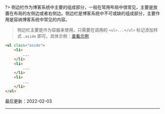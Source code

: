 ?> 侧边栏作为博客系统中主要的组成部分，一般在常用布局中很常见，主要是放置在布局的左侧边或者右侧边。侧边栏是博客系统中不可或缺的组成部分，主要作用是容纳博客系统中常见的内容。

> 侧边栏主要是作为容器来使用，只需要在调用的 `<ul>...</ul>` 标记添加样式 `.aside` 即可。具体示例：[查看示例](https://www.blogui.cn/design/view.html?pageurl=https://www.blogui.cn/examples/component-aside.html)

```html
<ul class="aside">
    <li>
        ...
    </li>
    <li>
        ...
    </li>
    <li>
        ...
    </li>
</ul>
```

最后更新：2022-02-03

---
